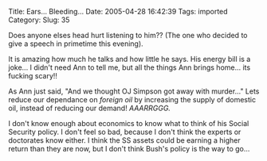 Title: Ears... Bleeding...
Date: 2005-04-28 16:42:39
Tags: imported
Category: 
Slug: 35

Does anyone elses head hurt listening to him?? (The one who decided to give a speech in primetime this evening).

It is amazing how much he talks and how little he says.  His energy bill is a joke... I didn't need Ann to tell me, but all the things Ann brings home... its fucking scary!!

As Ann just said, "And we thought OJ Simpson got away with murder..."  Lets reduce our dependance on <em>foreign oil</em> by increasing the supply of domestic oil, instead of reducing our demand!  <em>AAARRGGG.</em>

I don't know enough about economics to know what to think of his Social Security policy.  I don't feel so bad, because I don't think the experts or doctorates know either.  I think the SS assets could be earning a higher return than they are now, but I don't think Bush's policy is the way to go...
